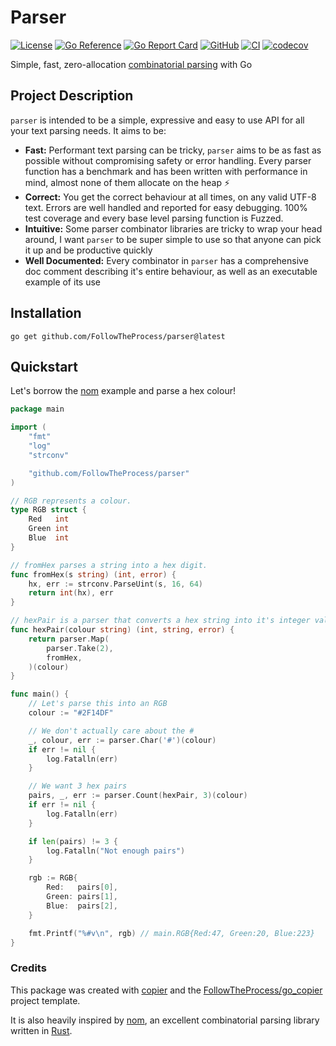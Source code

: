# Parser

[![License](https://img.shields.io/github/license/FollowTheProcess/parser)](https://github.com/FollowTheProcess/parser)
[![Go Reference](https://pkg.go.dev/badge/github.com/FollowTheProcess/parser.svg)](https://pkg.go.dev/github.com/FollowTheProcess/parser)
[![Go Report Card](https://goreportcard.com/badge/github.com/FollowTheProcess/parser)](https://goreportcard.com/report/github.com/FollowTheProcess/parser)
[![GitHub](https://img.shields.io/github/v/release/FollowTheProcess/parser?logo=github&sort=semver)](https://github.com/FollowTheProcess/parser)
[![CI](https://github.com/FollowTheProcess/parser/workflows/CI/badge.svg)](https://github.com/FollowTheProcess/parser/actions?query=workflow%3ACI)
[![codecov](https://codecov.io/gh/FollowTheProcess/parser/branch/main/graph/badge.svg)](https://codecov.io/gh/FollowTheProcess/parser)

Simple, fast, zero-allocation [combinatorial parsing] with Go

## Project Description

`parser` is intended to be a simple, expressive and easy to use API for all your text parsing needs. It aims to be:

- **Fast:** Performant text parsing can be tricky, `parser` aims to be as fast as possible without compromising safety or error handling. Every parser function has a benchmark and has been written with performance in mind, almost none of them allocate on the heap ⚡️
- **Correct:** You get the correct behaviour at all times, on any valid UTF-8 text. Errors are well handled and reported for easy debugging. 100% test coverage and every base level parsing function is Fuzzed.
- **Intuitive:** Some parser combinator libraries are tricky to wrap your head around, I want `parser` to be super simple to use so that anyone can pick it up and be productive quickly
- **Well Documented:** Every combinator in `parser` has a comprehensive doc comment describing it's entire behaviour, as well as an executable example of its use

## Installation

```shell
go get github.com/FollowTheProcess/parser@latest
```

## Quickstart

Let's borrow the [nom] example and parse a hex colour!

```go
package main

import (
	"fmt"
	"log"
	"strconv"

	"github.com/FollowTheProcess/parser"
)

// RGB represents a colour.
type RGB struct {
	Red   int
	Green int
	Blue  int
}

// fromHex parses a string into a hex digit.
func fromHex(s string) (int, error) {
	hx, err := strconv.ParseUint(s, 16, 64)
	return int(hx), err
}

// hexPair is a parser that converts a hex string into it's integer value.
func hexPair(colour string) (int, string, error) {
	return parser.Map(
		parser.Take(2),
		fromHex,
	)(colour)
}

func main() {
	// Let's parse this into an RGB
	colour := "#2F14DF"

	// We don't actually care about the #
	_, colour, err := parser.Char('#')(colour)
	if err != nil {
		log.Fatalln(err)
	}

	// We want 3 hex pairs
	pairs, _, err := parser.Count(hexPair, 3)(colour)
	if err != nil {
		log.Fatalln(err)
	}

	if len(pairs) != 3 {
		log.Fatalln("Not enough pairs")
	}

	rgb := RGB{
		Red:   pairs[0],
		Green: pairs[1],
		Blue:  pairs[2],
	}

	fmt.Printf("%#v\n", rgb) // main.RGB{Red:47, Green:20, Blue:223}
}

```

### Credits

This package was created with [copier] and the [FollowTheProcess/go_copier] project template.

It is also heavily inspired by [nom], an excellent combinatorial parsing library written in [Rust].

[copier]: https://copier.readthedocs.io/en/stable/
[FollowTheProcess/go_copier]: https://github.com/FollowTheProcess/go_copier
[combinatorial parsing]: https://en.wikipedia.org/wiki/Parser_combinator
[nom]: https://github.com/rust-bakery/nom
[Rust]: https://www.rust-lang.org
